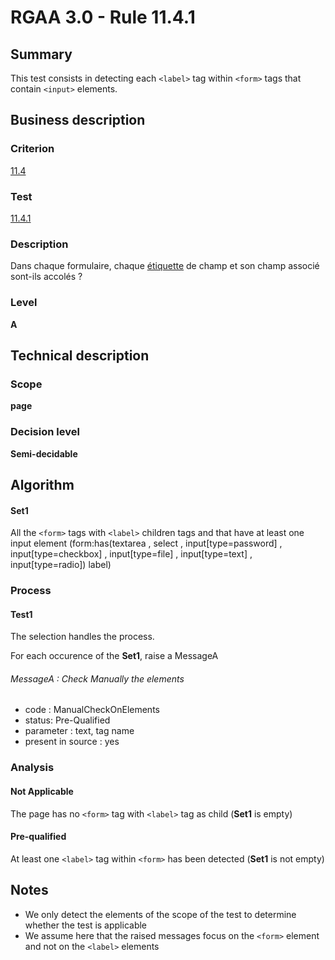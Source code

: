 # RGAA 3.0 -  Rule 11.4.1

## Summary

This test consists in detecting each `<label>` tag within `<form>` tags that contain `<input>` elements.

## Business description

### Criterion

[11.4](http://disic.github.io/rgaa_referentiel_en/RGAA3.0_Criteria_English_version_v1.html#crit-11-4)

### Test

[11.4.1](http://disic.github.io/rgaa_referentiel_en/RGAA3.0_Criteria_English_version_v1.html#test-11-4-1)

### Description

Dans chaque formulaire, chaque <a href="http://references.modernisation.gouv.fr/referentiel-technique-0#mEtiquette">&eacute;tiquette</a> de champ et son champ associ&eacute; sont-ils accol&eacute;s ?

### Level

**A**

## Technical description

### Scope

**page**

### Decision level

**Semi-decidable**

## Algorithm

#### Set1

All the `<form>` tags with `<label>` children tags and that have at least one input element (form:has(textarea , select , input[type=password] , input[type=checkbox] , input[type=file] , input[type=text] , input[type=radio]) label)

### Process

#### Test1

The selection handles the process.

For each occurence of the **Set1**, raise a MessageA

###### MessageA : Check Manually the elements

-   code : ManualCheckOnElements
-   status: Pre-Qualified
-   parameter : text, tag name
-   present in source : yes

### Analysis

#### Not Applicable

The page has no `<form>` tag with `<label>` tag as child (**Set1** is empty)

#### Pre-qualified

At least one `<label>` tag within `<form>` has been detected (**Set1** is not empty)

## Notes

-   We only detect the elements of the scope of the test to determine
    whether the test is applicable
-   We assume here that the raised messages focus on the `<form>` element
    and not on the `<label>` elements

